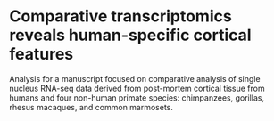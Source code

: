 # Comparative transcriptomics reveals human-specific cortical features

Analysis for a manuscript focused on comparative analysis of single nucleus RNA-seq data derived from post-mortem cortical tissue from humans and four non-human primate species: chimpanzees, gorillas, rhesus macaques, and common marmosets.
